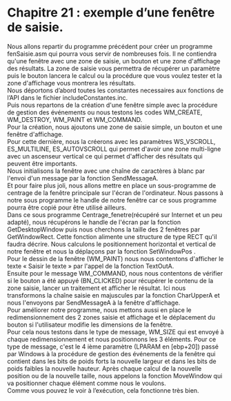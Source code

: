 # Chapitre 21 : exemple d’une fenêtre de saisie.

Nous allons repartir du programme précédent pour créer un programme fenSaisie.asm qui pourra vous servir de nombreuses fois. Il ne contiendra qu'une fenêtre avec une zone de saisie, un bouton et une zone d'affichage des résultats. La zone de saisie vous permettra de récupérer un paramètre puis le bouton lancera le calcul ou la procédure que vous voulez tester et la zone d'affichage vous montrera les résultats.<br>
Nous déportons d’abord toutes les constantes necessaires aux fonctions de l’API dans le fichier includeConstantes.inc. <br>
Puis nous repartons de la création d'une fenêtre simple avec la procédure de gestion des événements ou nous testons les codes WM_CREATE, WM_DESTROY, WM_PAINT et WM_COMMAND.<br>
Pour la création, nous ajoutons une zone de saisie simple, un bouton et une fenêtre d'affichage.<br>
Pour cette dernière, nous la créerons avec les paramètres WS_VSCROLL, ES_MULTILINE, ES_AUTOVSCROLL qui permet d'avoir une zone multi-ligne avec un ascenseur vertical ce qui permet d'afficher des résultats qui peuvent être importants.<br>
Nous initialisons la fenêtre avec une chaîne de caractères à blanc par l'envoi d'un message par la fonction SendMessageA.<br>
Et pour faire plus joli, nous allons mettre en place un sous-programme de centrage de la fenêtre principale sur l'écran de l'ordinateur. Nous passons à notre sous programme le handle de notre fenêtre car ce sous programme pourra être copié pour être utilisé ailleurs.<br>
Dans ce sous programme Centrage_fenetre(récupéré sur Internet et un peu adapté), nous récupérons le handle de l'écran par la fonction GetDesktopWindow puis nous cherchons la taille des 2 fenêtres par GetWindowRect. Cette fonction alimente une structure de type RECT qu'il faudra décrire. Nous calculons le positionnement horizontal et vertical de notre fenêtre et nous la déplaçons par la fonction SetWindowPos .<br>
Pour le dessin de la fenêtre (WM_PAINT) nous nous contentons d'afficher le texte « Saisir le texte » par l'appel de la fonction TextOutA.<br>
Ensuite pour le message WM_COMMAND, nous nous contentons de vérifier si le bouton a été appuyé (BN_CLICKED) pour récupérer le contenu de la zone saisie, lancer un traitement et afficher le résultat. Ici nous transformons la chaîne saisie en majuscules par la fonction CharUpperA et nous l'envoyons par SendMessageA à la fenêtre d'affichage.<br>
Pour améliorer notre programme, nous mettons aussi en place le redimensionnement des 2 zones saisie et affichage et le déplacement du bouton si l'utilisateur modifie les dimensions de la fenêtre.<br>
Pour cela nous testons dans le type de message, WM_SIZE qui est envoyé à chaque redimensionnement et nous positionnons les 3 éléments. Pour ce type de message, c'est le 4 ième paramètre (LPARAM en [ebp+20]) passé par Windows à la procédure de gestion des événements de la fenêtre qui contient dans les bits de poids forts la nouvelle largeur et dans les bits de poids faibles la nouvelle hauteur. Après chaque calcul de la nouvelle position ou de la nouvelle taille, nous appelons la fonction MoveWindow qui va positionner chaque élément comme nous le voulons.<br>
Comme vous pouvez le voir à l’exécution, cela fonctionne très bien.<br>
